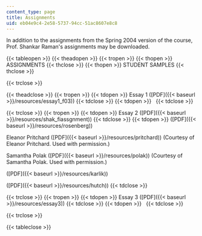 ```yaml
---
content_type: page
title: Assignments
uid: eb04e9c4-2e58-5737-94cc-51ac8607e8c8
---
```


In addition to the assignments from the Spring 2004 version of the course, Prof. Shankar Raman's assignments may be downloaded.

{{< tableopen >}}
{{< theadopen >}}
{{< tropen >}}
{{< thopen >}}
ASSIGNMENTS
{{< thclose >}}
{{< thopen >}}
STUDENT SAMPLES
{{< thclose >}}

{{< trclose >}}

{{< theadclose >}}
{{< tropen >}}
{{< tdopen >}}
Essay 1 ([PDF]({{< baseurl >}}/resources/essay1_f03))
{{< tdclose >}}
{{< tdopen >}}
 
{{< tdclose >}}

{{< trclose >}}
{{< tropen >}}
{{< tdopen >}}
Essay 2 ([PDF]({{< baseurl >}}/resources/shak_fiassgnment))
{{< tdclose >}}
{{< tdopen >}}
([PDF]({{< baseurl >}}/resources/rosenberg))  
  
Eleanor Pritchard ([PDF]({{< baseurl >}}/resources/pritchard)) (Courtesy of Eleanor Pritchard. Used with permission.)  
  
Samantha Polak ([PDF]({{< baseurl >}}/resources/polak)) (Courtesy of Samantha Polak. Used with permission.)  
  
([PDF]({{< baseurl >}}/resources/karlik))  
  
([PDF]({{< baseurl >}}/resources/hutch))
{{< tdclose >}}

{{< trclose >}}
{{< tropen >}}
{{< tdopen >}}
Essay 3 ([PDF]({{< baseurl >}}/resources/essay3))
{{< tdclose >}}
{{< tdopen >}}
 
{{< tdclose >}}

{{< trclose >}}

{{< tableclose >}}
